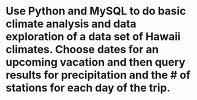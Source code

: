 # Use Python and MySQL to do basic climate analysis and data exploration of a data set of Hawaii climates. Choose dates for an upcoming vacation and then query results for precipitation and the # of stations for each day of the trip.
